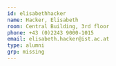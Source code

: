 ```yaml
---
id: elisabethhacker
name: Hacker, Elisabeth
room: Central Building, 3rd floor
phone: +43 (0)2243 9000-1015
email: elisabeth.hacker@ist.ac.at
type: alumni
grp: missing
---
```

